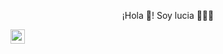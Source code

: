 <p align="center" width="300">
¡Hola 👋! Soy lucia 👨🏻‍💻</h3>
</p>

 <img align="center" src="https://img.freepik.com/foto-gratis/experiencia-programacion-persona-que-trabaja-codigos-computadora_23-2150010144.jpg" height="23px" width="23px" />
